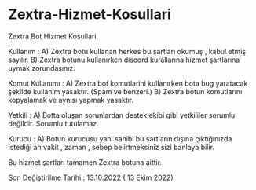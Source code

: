 # Zextra-Hizmet-Kosullari
Zextra Bot Hizmet Kosullari

Kullanım : A) Zextra botu kullanan herkes bu şartları okumuş , kabul etmiş sayılır. B) Zextra botunu kullanırken discord kurallarına hizmet şartlarına uymak zorundasınız.

Komut Kullanımı : A) Zextra bot komutlarini kullanırken bota bug yaratacak şekilde kullanım yasaktır. (Spam ve benzeri.) B) Zextra botun komutlarını kopyalamak ve aynısı yapmak yasaktır.

Yetkili : A) Botta oluşan sorunlardan destek ekibi gibi yetkililer sorumlu değildir. Sorumlu tutulamaz.

Kurucu : A) Botun kurucusu yani sahibi bu şartların dışına çıktığınızda istediği an vakit , zaman , sebep belirtmeksiniz sizi banlaya bilir.

Bu hizmet şartları tamamen Zextra botuna aittir.

Son Değiştirilme Tarihi : 13.10.2022 ( 13 Ekim 2022)
